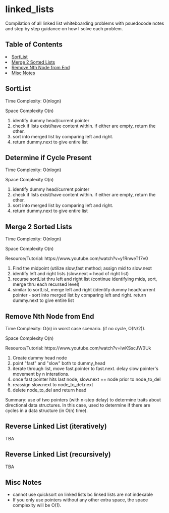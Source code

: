 <h1>linked_lists</h1>

Compilation of all linked list whiteboarding problems with psuedocode notes and step by step guidance on how I solve each problem.

## Table of Contents

<li><a href="#sortlist">SortList</a></li>
<li><a href="#mergesort">Merge 2 Sorted Lists</a></li>
<li><a href="#removenth">Remove Nth Node from End</a></li>
<li><a href="#misc">Misc Notes</a></li>
</ul>

<a name="sortlist"></a>
## SortList

<p> Time Complexity: O(nlogn) </p>
<p> Space Complexity O(n)</p>

1) identify dummy head/current pointer
2) check if lists exist/have content within. if either are empty, return the other.
4) sort into merged list by comparing left and right. 
5) return dummy.next to give entire list

<a name="llist_cycle"></a>
## Determine if Cycle Present

<p> Time Complexity: O(nlogn) </p>
<p> Space Complexity O(n)</p>

1) identify dummy head/current pointer
2) check if lists exist/have content within. if either are empty, return the other.
4) sort into merged list by comparing left and right. 
5) return dummy.next to give entire list

<a name="mergesort"></a>
## Merge 2 Sorted Lists

<p> Time Complexity: O(nlogn) </p>
<p> Space Complexity O(n)</p>
<p> Resource/Tutorial: https://www.youtube.com/watch?v=y1RnweT17v0 </p>

1) Find the midpoint (utilize slow,fast method; assign mid to slow.next
2) identify left and right lists (slow.next = head of right list)
3) recurse sortList thru left and right list (continue identifying mids, sort, merge thru each recursed level)
4) similar to sortList, merge left and right (identify dummy head/current pointer - sort into merged list by comparing left and right. return dummy.next to give entire list

<a name="removenth"></a>
## Remove Nth Node from End

<p> Time Complexity: O(n) in worst case scenario. (if no cycle, O(N/2)). </p>
<p> Space Complexity O(n)</p>
<p> Resource/Tutorial: https://www.youtube.com/watch?v=IwKSscJW0Uk </p>

1) Create dummy head node
2) point "fast" and "slow" both to dummy_head
3) iterate through list, move fast.pointer to fast.next. delay slow pointer's movement by n interations.
4) once fast pointer hits last node, slow.next == node prior to node_to_del
5) reassign slow.next to node_to_del.next
6) delete node_to_del and return head

Summary: use of two pointers (with n-step delay) to determine traits about directional data structures. In this case, used to determine if there are cycles in a data structure (in O(n) time).

<a name="reverse"></a>
## Reverse Linked List (iteratively)

<p>TBA </p>

## Reverse Linked List (recursively)

<p>TBA </p>

<a name="misc"></a>
## Misc Notes
- cannot use quicksort on linked lists bc linked lists are not indexable
- If you only use pointers without any other extra space, the space complexity will be O(1).
